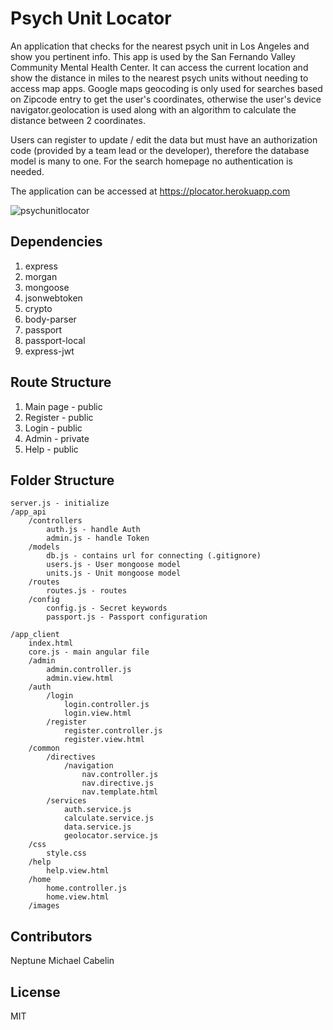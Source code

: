 # Psych Unit Locator

An application that checks for the nearest psych unit in Los Angeles and show you pertinent info. This app is used by the San Fernando Valley Community Mental Health Center. It can access the current location and show the distance in miles to the nearest psych units without needing to access map apps. Google maps geocoding is only used for searches based on Zipcode entry to get the user's coordinates, otherwise the user's device navigator.geolocation is used along with an algorithm to calculate the distance between 2 coordinates.

Users can register to update / edit the data but must have an authorization code (provided by a team lead or the developer), therefore the database model is many to one. For the search homepage no authentication is needed.

The application can be accessed at https://plocator.herokuapp.com

![psychunitlocator](https://cloud.githubusercontent.com/assets/15892944/22923116/06636b14-f255-11e6-9f51-7a794de5111e.jpg)

## Dependencies

1. express
2. morgan
3. mongoose
4. jsonwebtoken
5. crypto
6. body-parser
7. passport
8. passport-local
9. express-jwt

## Route Structure
1. Main page - public
2. Register - public
3. Login - public
4. Admin - private
5. Help - public

## Folder Structure
```
server.js - initialize
/app_api
	/controllers
		auth.js - handle Auth
		admin.js - handle Token
	/models
		db.js - contains url for connecting (.gitignore)
		users.js - User mongoose model
		units.js - Unit mongoose model
	/routes
		routes.js - routes
	/config
		config.js - Secret keywords
		passport.js - Passport configuration

/app_client
	index.html
	core.js - main angular file
	/admin
		admin.controller.js
		admin.view.html
	/auth
		/login
			login.controller.js
			login.view.html
		/register
			register.controller.js
			register.view.html
	/common
		/directives
			/navigation
				nav.controller.js
				nav.directive.js
				nav.template.html
		/services
			auth.service.js
			calculate.service.js
			data.service.js
			geolocator.service.js
	/css
		style.css
	/help
		help.view.html
	/home
		home.controller.js
		home.view.html
	/images
```

## Contributors

Neptune Michael Cabelin

## License

MIT